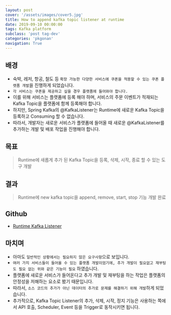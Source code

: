 ```yaml
---
layout: post
cover: '/assets/images/cover5.jpg'
title: How to append kafka topic listener at runtime
date: 2019-09-10 00:00:00
tags: Kafka platform
subclass: 'post tag-dev'
categories: 'pkgonan' 
navigation: True
---
```



## 배경
* 숙박, 레저, 항공, 철도 등 `확장 가능한 다양한 서비스에 쿠폰을 적용할 수 있는 쿠폰 플랫폼 개발`을 진행하게 되었습니다.
* `각 서비스는 쿠폰을 제공하고 싶을 경우 플랫폼에 들어와야 합니다.`
* 이를 위해 서비스는 플랫폼에 등록 해야 하며, 서비스의 주문 이벤트가 적재되는 Kafka Topic을 플랫폼에 함께 등록해야 합니다.
* 하지만, Spring Kafka의 @KafkaListener는 Runtime에 새로운 Kafka Topic을 등록하고 Consuming 할 수 없습니다.
* 따라서, 개발자는 새로운 서비스가 플랫폼에 들어올 때 새로운 @KafkaListener를 추가하는 개발 및 배포 작업을 진행해야 합니다.


## 목표
> Runtime에 새롭게 추가 된 Kafka Topic을 등록, 삭제, 시작, 종료 할 수 있는 도구 개발


## 결과
> Runtime에 new kafka topic을 append, remove, start, stop 기능 개발 완료


## Github
* [Runtime Kafka Listener](https://github.com/pkgonan/kafka-listener)


## 마치며
* 아마도 `일반적인 상황에서는 필요하지 않은 요구사항`으로 보입니다.
* `여러 가지 서비스들이 들어올 수 있는 플랫폼 개발이었기에, 추가 개발이 필요없고 재부팅도 필요 없는 위와 같은 기능이 필요` 하였습니다.
* 플랫폼에 새로운 서비스가 들어온다고 추가 개발 및 재부팅을 하는 작업은 플랫폼의 안정성을 저해하는 요소로 봤기 때문입니다.
* 따라서, `소스 코드의 추가가 아닌 데이터의 추가로 문제를 해결하기 위해 개발`하게 되었습니다.
* 추가적으로, Kafka Topic Listener의 추가, 삭제, 시작, 정지 기능은 사용하는 쪽에서 API 호출, Scheduler, Event 등을 Trigger로 동작시키면 됩니다.